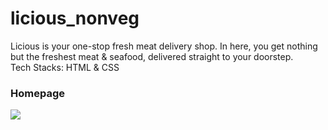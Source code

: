 # licious_nonveg
Licious is your one-stop fresh meat delivery shop. In here, you get nothing but the freshest meat &amp; seafood, delivered straight to your doorstep.<br>
Tech Stacks: HTML & CSS
<h3>Homepage</h3>
<img src="https://i.ibb.co/RbT8WVh/Whats-App-Image-2023-04-05-at-14-08-28.jpg"/>
